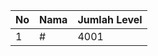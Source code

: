 | No | Nama            | Jumlah Level |
|----|-----------------|--------------|
| 1  | #    |    4001        |
